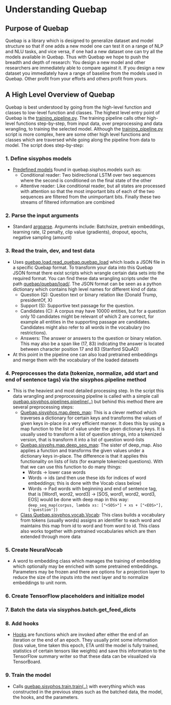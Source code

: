 # Understanding Quebap

## Purpose of Quebap
Quebap is a library which is designed to generalize dataset and model structure so that if one adds a new model one can test it on a range of NLP and NLU tasks, and vice versa, if one had a new dataset one can try all the models available in Quebap. Thus with Quebap we hope to push the breadth and depth of research: You design a new model and other researchers are immediately able to compare against it. If you design a new dataset you immediately have a range of baseline from the models used in Quebap. Other profit from your efforts and others profit from yours.

## A High Level Overview of Quebap
Quebap is best understood by going from the high-level function and classes to low-level function and classes. The highest level entry point of Quebap is the [training_pipeline.py](../quebap/training_pipeline.py). The training pipeline calls other high-level functions step-by-step, from input data, over preprocessing and data wrangling, to training the selected model. Although the [training_pipeline.py](../quebap/training_pipeline.py) script is more complex, here are some other high level functions and classes which are traversed while going along the pipeline from data to model.
   The script does step-by-step:
### 1. Define sisyphos models
- [Predefined models](../quebap/sisyphos/models.py) found in quebap.sisphos.models such as:
  - Conditional reader: Two bidirectional LSTM over two sequences where the second is conditioned on the final state of the other
  - Attentive reader: Like conditional reader, but all states are processed with attention so that the most important bits of each of the two sequences are filtered from the unimportant bits. Finally these two streams of filtered information are combined
### 2. Parse the input arguments
- Standard [argparse](https://docs.python.org/3/library/argparse.html). Arguments include: Batchsize, pretrain embeddings, learning rate, l2 penalty, clip value (gradients), dropout, epochs, negative sampling (amount)
### 3. Read the train, dev, and test data
- Uses [quebap.load.read_quebap.quebap_load](../quebap/load/read_quebap.py) which loads a JSON file in a specific Quebap format. To transform your data into this Quebap JSON format there exist scripts which wrangle certain data sets into the required format. You can find these data wrangling scripts under the path [quebap/quebap/load/](../quebap/load). The JSON format can be seen as a python dictionary which contains high level names for different kind of data:
  - Question (Q): Question text or binary relation like (Donald Trump, presidentOf, X)
  - Support (S): Supportive text passage for the question. 
  - Candidates (C): A corpus may have 10000 entities, but for a question only 10 candidates might be relevant of which 2 are correct, for example all entities in the supporting passage are candidates. Candidates might also refer to all words in the vocabulary (no restrictions).
  - Answers: The answer or answers to the question or binary relation. This may also be a span like (17, 83) indicating the answer is located between character position 17 and 83 (Stanford SQuAD)
- At this point in the pipeline one can also load pretrained embeddings and merge them with the vocabulary of the loaded datasets
### 4. Preprocesses the data (tokenize, normalize, add  start and end of sentence tags) via the sisyphos.pipeline method
- This is the heaviest and most detailed processing step. In the script this data wrangling and preprocessing pipeline is called with a simple call [quebap.sisyphos.pipelines.pipeline(..)](../quebap/sisyphos/pipelines.py) but behind this method there are several preprocessing steps:
  - [Quebap.sisyphos.map.deep_map](../quebap/sisyphos/map.py): This is a clever method which traverses a dictionary for certain keys and transforms the values of given keys in-place in a very efficient manner. It does this by using a map function to the list of value under the given dictionary keys. It is usually used to transform a list of question strings, into a tokenized version, that is transform it into a list of question word-lists
  - [Quebap.sisyphs.map.deep_seq_map](../quebap/sisyphos/map.py): The sister of deep_map. Also applies a function and transforms the given values under a dictionary keys in-place. The difference is that it applies this functionality on lists of lists (for example tokenized questions). With that we can use this function to do many things:
    - Words -> lower case words
    - Words -> ids (and then use these ids for indices of word embeddings; this is done with the Vocab class below)
    - Words -> Pad words with beginning and end of sentence tag, that is 
[Word1, word2, word3] -> [SOS, word1, word2, word3, EOS] would be done with deep map in this way:
`deep_seq_map(corpus, lambda xs: ["<SOS>"] + xs + ["<EOS>"], ['question'])`
  - [Class Quebap.sisyphos.vocab.Vocab](../quebap/sisyphos/vocab.py): This class builds a vocabulary from tokens (usually words) assigns an identifier to each word and maintains this map from id to word and from word to id. This class also works together with pretrained vocabularies which are then extended through more data

### 5. Create NeuralVocab
- A word to embedding class which manages the training of embedding which optionally may be enriched with some pretrained embeddings. Parameters may be frozen and there are options for a projection layer to reduce the size of the inputs into the next layer and to normalize embeddings to unit norm.
  
### 6. Create TensorFlow placeholders and initialize model
### 7. Batch the data via sisyphos.batch.get_feed_dicts
### 8. Add hooks
- [Hooks](../quebap/sisyphos/hooks.py) are functions which are invoked after either the end of an iteration or the end of an epoch. They usually print some information (loss value, time taken this epoch, ETA until the model is fully trained, statistics of certain tensors like weights) and save this information to the TensorFlow summary writer so that these data can be visualized via TensorBoard.
### 9. Train the model
- Calls [quebap.sisyphos.train.train(..)](../quebap/sisyphos/train.py) with everything which was constructed in the previous steps such as the batched data, the model, the hooks, and the parameters.
